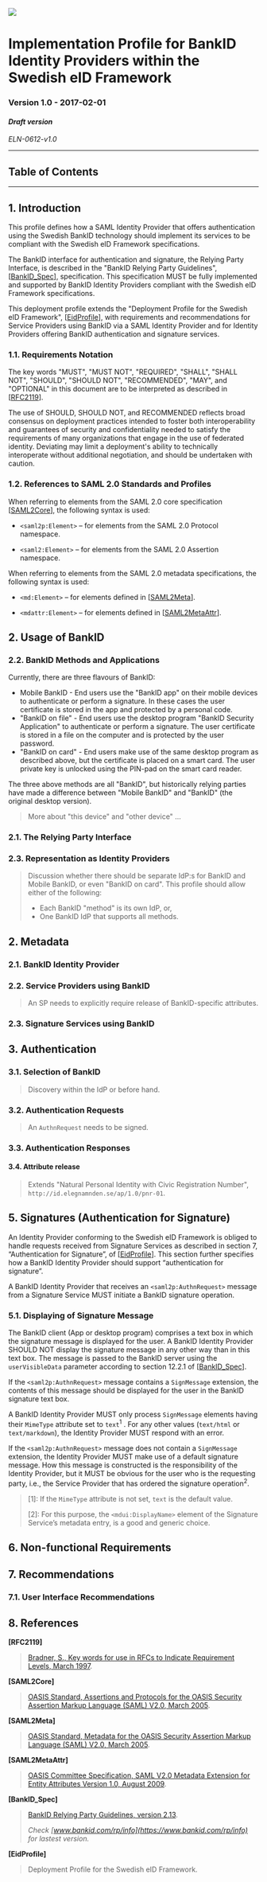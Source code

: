 <img src="img/eln-logo.png"></img>

# Implementation Profile for BankID Identity Providers within the Swedish eID Framework

### Version 1.0 - 2017-02-01 
#### *Draft version*

*ELN-0612-v1.0*

---

## Table of Contents

---

<a name="introduction"></a>
## 1. Introduction

This profile defines how a SAML Identity Provider that offers authentication using the Swedish BankID technology should implement its services to be compliant with the Swedish eID Framework specifications.

The BankID interface for authentication and signature, the Relying Party Interface, is described in the "BankID Relying Party Guidelines", \[[BankID_Spec](#bankid_spec)\], specification. This specification MUST be fully implemented and supported by BankID Identity Providers compliant
with the Swedish eID Framework specifications.

This deployment profile extends the "Deployment Profile for the Swedish eID Framework", 
\[[EidProfile](#eid-profile)\], with requirements and recommendations for Service Providers 
using BankID via a SAML Identity Provider and for Identity Providers offering BankID authentication
and signature services.

<a name="requirements-notation"></a>
### 1.1. Requirements Notation

The key words "MUST", "MUST NOT", "REQUIRED", "SHALL", "SHALL NOT",
"SHOULD", "SHOULD NOT", "RECOMMENDED", "MAY", and "OPTIONAL" in this
document are to be interpreted as described in \[[RFC2119](#rfc2119)\].

The use of SHOULD, SHOULD NOT, and RECOMMENDED reflects broad consensus
on deployment practices intended to foster both interoperability and
guarantees of security and confidentiality needed to satisfy the
requirements of many organizations that engage in the use of federated
identity. Deviating may limit a deployment's ability to technically
interoperate without additional negotiation, and should be undertaken
with caution.

<a name="references-to-saml-20-standards-and-profiles"></a>
### 1.2. References to SAML 2.0 Standards and Profiles

When referring to elements from the SAML 2.0 core specification \[[SAML2Core](#saml2core)\],
the following syntax is used:

-   `<saml2p:Element>` – for elements from the SAML 2.0 Protocol
    namespace.

-   `<saml2:Element>` – for elements from the SAML 2.0 Assertion
    namespace.

When referring to elements from the SAML 2.0 metadata specifications,
the following syntax is used:

-   `<md:Element>` – for elements defined in \[[SAML2Meta](#saml2meta)\].

-   `<mdattr:Element>` – for elements defined in \[[SAML2MetaAttr](#saml2metaattr)\].

## 2. Usage of BankID

### 2.2. BankID Methods and Applications

Currently, there are three flavours of BankID:

* Mobile BankID - End users use the "BankID app" on their mobile devices to authenticate or perform a signature. In these cases the user certificate is stored in the app and protected by a personal code.
* "BankID on file" - End users use the desktop program "BankID Security Application" to authenticate or perform a signature. The user certificate is stored in a file on the computer and is protected by the user password.
* "BankID on card" - End users make use of the same desktop program as described above, but the certificate is placed on a smart card. The user private key is unlocked using the PIN-pad on the smart card reader.

The three above methods are all "BankID", but historically relying parties have made a difference between "Mobile BankID" and "BankID" (the original desktop version). 
> More about "this device" and "other device" ...

### 2.1. The Relying Party Interface

### 2.3. Representation as Identity Providers

> Discussion whether there should be separate IdP:s for BankID and Mobile BankID, or even "BankID on card".
> This profile should allow either of the following:
> 
> * Each BankID "method" is its own IdP, or,
> * One BankID IdP that supports all methods.

<a name="metadata"></a>
## 2. Metadata

### 2.1. BankID Identity Provider

### 2.2. Service Providers using BankID

> An SP needs to explicitly require release of BankID-specific attributes.

### 2.3. Signature Services using BankID

## 3. Authentication

### 3.1. Selection of BankID

> Discovery within the IdP or before hand.

### 3.2. Authentication Requests

> An `AuthnRequest` needs to be signed.

### 3.3. Authentication Responses

#### 3.4. Attribute release

> Extends "Natural Personal Identity with Civic Registration Number", `http://id.elegnamnden.se/ap/1.0/pnr-01`.

## 5. Signatures (Authentication for Signature)

An Identity Provider conforming to the Swedish eID Framework is obliged to handle requests received from Signature Services as described in section 7, “Authentication for Signature”, of \[[EidProfile](#eid-profile)\]. This section further specifies how a BankID Identity Provider should support “authentication for signature”.A BankID Identity Provider that receives an `<saml2p:AuthnRequest>` message from a Signature Service MUST initiate a BankID signature operation.

### 5.1. Displaying of Signature Message

The BankID client (App or desktop program) comprises a text box in which the signature message is displayed for the user. 
A BankID Identity Provider SHOULD NOT display the signature message in any other way than 
in this text box. The message is passed to the BankID server using the `userVisibleData` parameter according to section 12.2.1 of \[[BankID_Spec](#bankid_spec)\].

If the `<saml2p:AuthnRequest>` message contains a `SignMessage` extension, the contents of this message should be displayed for the user in the BankID signature text box.A BankID Identity Provider MUST only process `SignMessage` elements having their `MimeType` attribute set to `text`<sup>1</sup> . For any other values (`text/html` or `text/markdown`), the Identity Provider MUST respond with an error.If the `<saml2p:AuthnRequest>` message does not contain a `SignMessage` extension, the Identity Provider MUST make use of a default signature message. How this message is constructed is the responsibility of the Identity Provider, but it MUST be obvious for the user who is the requesting party, i.e., the Service Provider that has ordered the signature operation<sup>2</sup>.> \[1\]: If the `MimeType` attribute is not set, `text` is the default value.
> 
> \[2\]: For this purpose, the `<mdui:DisplayName>` element of the Signature Service’s metadata entry, is a good and generic choice.  

## 6. Non-functional Requirements

## 7. Recommendations

### 7.1. User Interface Recommendations

## 8. References

<a name="rfc2119"></a>
**\[RFC2119\]**
> [Bradner, S., Key words for use in RFCs to Indicate Requirement
> Levels, March 1997](http://www.ietf.org/rfc/rfc2119.txt).

<a name="saml2core"></a>
**\[SAML2Core\]**
> [OASIS Standard, Assertions and Protocols for the OASIS Security
> Assertion Markup Language (SAML) V2.0, March
> 2005](http://docs.oasis-open.org/security/saml/v2.0/saml-core-2.0-os.pdf).

<a name="saml2meta"></a>
**\[SAML2Meta\]**
> [OASIS Standard, Metadata for the OASIS Security Assertion Markup
> Language (SAML) V2.0, March
> 2005](http://docs.oasis-open.org/security/saml/v2.0/saml-metadata-2.0-os.pdf).

<a name="saml2metaattr"></a>
**\[SAML2MetaAttr\]**
> [OASIS Committee Specification, SAML V2.0 Metadata Extension for
> Entity Attributes Version 1.0, August
> 2009](http://docs.oasis-open.org/security/saml/Post2.0/sstc-metadata-attr.html).

<a name="bankid-spec"></a>
**\[BankID_Spec\]**
> [BankID Relying Party Guidelines, version 2.13](https://www.bankid.com/assets/bankid/rp/bankid-relying-party-guidelines-v2.13.pdf).
> 
> *Check [www.bankid.com/rp/info](https://www.bankid.com/rp/info) for lastest version.*

<a name="eid-profile"></a>
**\[EidProfile\]**
> Deployment Profile for the Swedish eID Framework.


